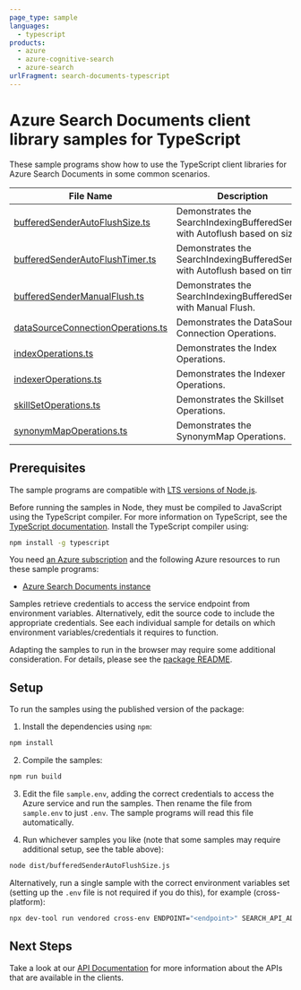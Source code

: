 ```yaml
---
page_type: sample
languages:
  - typescript
products:
  - azure
  - azure-cognitive-search
  - azure-search
urlFragment: search-documents-typescript
---
```


# Azure Search Documents client library samples for TypeScript

These sample programs show how to use the TypeScript client libraries for Azure Search Documents in some common scenarios.

| **File Name**                                                       | **Description**                                                              |
| ------------------------------------------------------------------- | ---------------------------------------------------------------------------- |
| [bufferedSenderAutoFlushSize.ts][bufferedsenderautoflushsize]       | Demonstrates the SearchIndexingBufferedSender with Autoflush based on size.  |
| [bufferedSenderAutoFlushTimer.ts][bufferedsenderautoflushtimer]     | Demonstrates the SearchIndexingBufferedSender with Autoflush based on timer. |
| [bufferedSenderManualFlush.ts][bufferedsendermanualflush]           | Demonstrates the SearchIndexingBufferedSender with Manual Flush.             |
| [dataSourceConnectionOperations.ts][datasourceconnectionoperations] | Demonstrates the DataSource Connection Operations.                           |
| [indexOperations.ts][indexoperations]                               | Demonstrates the Index Operations.                                           |
| [indexerOperations.ts][indexeroperations]                           | Demonstrates the Indexer Operations.                                         |
| [skillSetOperations.ts][skillsetoperations]                         | Demonstrates the Skillset Operations.                                        |
| [synonymMapOperations.ts][synonymmapoperations]                     | Demonstrates the SynonymMap Operations.                                      |

## Prerequisites

The sample programs are compatible with [LTS versions of Node.js](https://github.com/nodejs/release#release-schedule).

Before running the samples in Node, they must be compiled to JavaScript using the TypeScript compiler. For more information on TypeScript, see the [TypeScript documentation][typescript]. Install the TypeScript compiler using:

```bash
npm install -g typescript
```

You need [an Azure subscription][freesub] and the following Azure resources to run these sample programs:

- [Azure Search Documents instance][createinstance_azuresearchdocumentsinstance]

Samples retrieve credentials to access the service endpoint from environment variables. Alternatively, edit the source code to include the appropriate credentials. See each individual sample for details on which environment variables/credentials it requires to function.

Adapting the samples to run in the browser may require some additional consideration. For details, please see the [package README][package].

## Setup

To run the samples using the published version of the package:

1. Install the dependencies using `npm`:

```bash
npm install
```

2. Compile the samples:

```bash
npm run build
```

3. Edit the file `sample.env`, adding the correct credentials to access the Azure service and run the samples. Then rename the file from `sample.env` to just `.env`. The sample programs will read this file automatically.

4. Run whichever samples you like (note that some samples may require additional setup, see the table above):

```bash
node dist/bufferedSenderAutoFlushSize.js
```

Alternatively, run a single sample with the correct environment variables set (setting up the `.env` file is not required if you do this), for example (cross-platform):

```bash
npx dev-tool run vendored cross-env ENDPOINT="<endpoint>" SEARCH_API_ADMIN_KEY="<search api admin key>" node dist/bufferedSenderAutoFlushSize.js
```

## Next Steps

Take a look at our [API Documentation][apiref] for more information about the APIs that are available in the clients.

[bufferedsenderautoflushsize]: https://github.com/Azure/azure-sdk-for-js/blob/main/sdk/search/search-documents/samples/v11/typescript/src/bufferedSenderAutoFlushSize.ts
[bufferedsenderautoflushtimer]: https://github.com/Azure/azure-sdk-for-js/blob/main/sdk/search/search-documents/samples/v11/typescript/src/bufferedSenderAutoFlushTimer.ts
[bufferedsendermanualflush]: https://github.com/Azure/azure-sdk-for-js/blob/main/sdk/search/search-documents/samples/v11/typescript/src/bufferedSenderManualFlush.ts
[datasourceconnectionoperations]: https://github.com/Azure/azure-sdk-for-js/blob/main/sdk/search/search-documents/samples/v11/typescript/src/dataSourceConnectionOperations.ts
[indexoperations]: https://github.com/Azure/azure-sdk-for-js/blob/main/sdk/search/search-documents/samples/v11/typescript/src/indexOperations.ts
[indexeroperations]: https://github.com/Azure/azure-sdk-for-js/blob/main/sdk/search/search-documents/samples/v11/typescript/src/indexerOperations.ts
[skillsetoperations]: https://github.com/Azure/azure-sdk-for-js/blob/main/sdk/search/search-documents/samples/v11/typescript/src/skillSetOperations.ts
[synonymmapoperations]: https://github.com/Azure/azure-sdk-for-js/blob/main/sdk/search/search-documents/samples/v11/typescript/src/synonymMapOperations.ts
[apiref]: https://docs.microsoft.com/javascript/api/@azure/search-documents
[freesub]: https://azure.microsoft.com/free/
[createinstance_azuresearchdocumentsinstance]: https://docs.microsoft.com/azure/search/search-create-service-portal
[package]: https://github.com/Azure/azure-sdk-for-js/tree/main/sdk/search/search-documents/README.md
[typescript]: https://www.typescriptlang.org/docs/home.html
